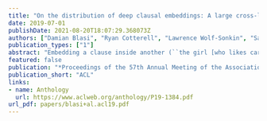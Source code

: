 ```yaml
---
title: "On the distribution of deep clausal embeddings: A large cross-linguistic study"
date: 2019-07-01
publishDate: 2021-08-20T18:07:29.368073Z
authors: ["Damian Blasi", "Ryan Cotterell", "Lawrence Wolf-Sonkin", "Sabine Stoll", "Balthasar Bickel", "Marco Baroni"]
publication_types: ["1"]
abstract: "Embedding a clause inside another (``the girl [who likes cars [that run fast]] has arrived″) is a fundamental resource that has been argued to be a key driver of linguistic expressiveness. As such, it plays a central role in fundamental debates on what makes human language unique, and how they might have evolved. Empirical evidence on the prevalence and the limits of embeddings has however been based on either laboratory setups or corpus data of relatively limited size. We introduce here a collection of large, dependency-parsed written corpora in 17 languages, that allow us, for the first time, to capture clausal embedding through dependency graphs and assess their distribution. Our results indicate that there is no evidence for hard constraints on embedding depth: the tail of depth distributions is heavy. Moreover, although deeply embedded clauses tend to be shorter, suggesting processing load issues, complex sentences with many embeddings do not display a bias towards less deep embeddings. Taken together, the results suggest that deep embeddings are not disfavoured in written language. More generally, our study illustrates how resources and methods from latest-generation big-data NLP can provide new perspectives on fundamental questions in theoretical linguistics."
featured: false
publication: "*Proceedings of the 57th Annual Meeting of the Association for Computational Linguistics*"
publication_short: "ACL"
links:
- name: Anthology
  url: https://www.aclweb.org/anthology/P19-1384.pdf
url_pdf: papers/blasi+al.acl19.pdf
---
```


